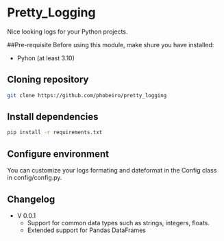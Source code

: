 # Pretty_Logging
Nice looking logs for your Python projects.

##Pre-requisite
Before using this module, make shure you have installed:
- Pyhon (at least 3.10)

## Cloning repository
```bash
git clone https://github.com/phobeiro/pretty_logging
```
## Install dependencies
```bash
pip install -r requirements.txt
```
## Configure environment
You can customize your logs formating and dateformat in the Config class in config/config.py.

## Changelog
- V 0.0.1
	- Support for common data types such as strings, integers, floats.
	- Extended support for Pandas DataFrames
